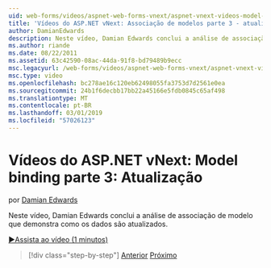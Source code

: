 ```yaml
---
uid: web-forms/videos/aspnet-web-forms-vnext/aspnet-vnext-videos-model-binding-part-3-updating
title: 'Vídeos do ASP.NET vNext: Associação de modelos parte 3 - atualizando | Microsoft Docs'
author: DamianEdwards
description: Neste vídeo, Damian Edwards conclui a análise de associação de modelo que demonstra como os dados são atualizados.
ms.author: riande
ms.date: 08/22/2011
ms.assetid: 63c42590-08ac-44da-91f8-bd79489b9ecc
msc.legacyurl: /web-forms/videos/aspnet-web-forms-vnext/aspnet-vnext-videos-model-binding-part-3-updating
msc.type: video
ms.openlocfilehash: bc278ae16c120eb62498055fa3753d7d2561e0ea
ms.sourcegitcommit: 24b1f6decbb17bb22a45166e5fdb0845c65af498
ms.translationtype: MT
ms.contentlocale: pt-BR
ms.lasthandoff: 03/01/2019
ms.locfileid: "57026123"
---
```

<a name="aspnet-vnext-videos-model-binding-part-3---updating"></a>Vídeos do ASP.NET vNext: Model binding parte 3: Atualização
====================
por [Damian Edwards](https://github.com/DamianEdwards)

Neste vídeo, Damian Edwards conclui a análise de associação de modelo que demonstra como os dados são atualizados.

[&#9654;Assista ao vídeo (1 minutos)](https://channel9.msdn.com/Blogs/ASP-NET-Site-Videos/aspnet-vnext-videos-model-binding-part-3-updating)

> [!div class="step-by-step"]
> [Anterior](aspnet-vnext-videos-model-binding-part-2-filtering.md)
> [Próximo](aspnet-45-web-forms-model-binding.md)
